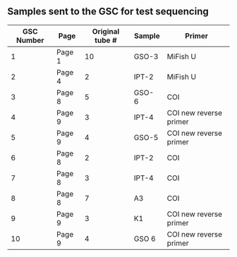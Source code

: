 ## Samples sent to the GSC for test sequencing

|GSC Number| Page |  Original tube # | Sample | Primer |
|----|----|----|----|-----|
| 1 | Page 1 | 10 | GSO-3 | MiFish U |
| 2 | Page 4 | 2 | IPT-2 | MiFish U |
| 3 | Page 8 | 5 | GSO- 6 | COI |
| 4 | Page 9 | 3 | IPT-4 | COI new reverse primer |
| 5 | Page 9 | 4 | GSO-5 | COI new reverse primer |
| 6 | Page 8 | 2 | IPT-2 | COI |
| 7 | Page 8 | 3 | IPT-4 | COI |
| 8 | Page 8 | 7 | A3 | COI |
| 9 | Page 9 | 3 | K1 | COI new reverse primer |
| 10 | Page 9 | 4 | GSO 6 | COI new reverse primer |
